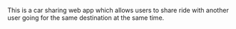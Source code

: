 This is a car sharing web app which allows users to share ride with another user going for the same destination at the same time. 

